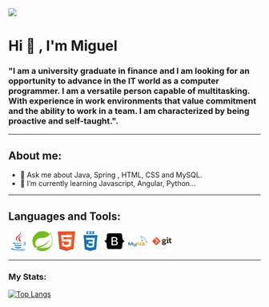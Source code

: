 
<img src="https://media.licdn.com/dms/image/D4D16AQHTs6vnR8TCxw/profile-displaybackgroundimage-shrink_350_1400/0/1688590395766?e=1695254400&v=beta&t=XM23P4JQGlOS0rSE80mIjusBggkV0hUd2Bkjs6QVlUI">
<h1>Hi 👋 , I'm Miguel</h1>

<h3>"I am a university graduate in finance and I am looking for an opportunity to advance in the IT world as a computer programmer. I am a versatile person capable of multitasking. With experience in work environments that value commitment and the ability to work in a team. I am characterized by being proactive and self-taught.".</h3>
<hr>
<div>
<h2>About me:</h2>
<ul>
  <li> 💬 Ask me about Java, Spring , HTML, CSS and MySQL.</li>
  <li> 🌱 I’m currently learning Javascript, Angular, Python...</li>
</ul>
<hr>
</div>
<div align="left">   
  <h2> Languages and Tools:</h2>
  <div>
        <img src="https://github.com/devicons/devicon/blob/master/icons/java/java-original.svg" title="Java" alt="JAVA" width="40" height="40"/>&nbsp;
        <img src="https://github.com/devicons/devicon/blob/master/icons/spring/spring-original.svg" title="Spring" alt="Spring" width="40" height="40"/>&nbsp;  
        <img src="https://github.com/devicons/devicon/blob/master/icons/html5/html5-original.svg" title="HTML5" alt="HTML" width="40" height="40"/>&nbsp;
        <img src="https://github.com/devicons/devicon/blob/master/icons/css3/css3-plain-wordmark.svg"  title="CSS3" alt="CSS" width="40" height="40"/>&nbsp;
        <img src="https://github.com/devicons/devicon/blob/master/icons/bootstrap/bootstrap-plain.svg" title="Bootstrap" alt="Bootstrap" width="40" height="40"/>&nbsp; 
        <img src="https://github.com/devicons/devicon/blob/master/icons/mysql/mysql-original-wordmark.svg" title="MySQL"  alt="MySQL" width="40" height="40"/>&nbsp;
        <img src="https://github.com/devicons/devicon/blob/master/icons/git/git-original-wordmark.svg" title="Git" **alt="Git" width="40" height="40"/>

  </div>
</div>

---
### My Stats:

[![Top Langs](https://github-readme-stats.vercel.app/api/top-langs/?username=Miguel2786&layoutdonut-vertical)](https://github.com/anuraghazra/github-readme-stats)

<!--
**Miguel2786/Miguel2786** is a ✨ _special_ ✨ repository because its `README.md` (this file) appears on your GitHub profile.

Here are some ideas to get you started:

- 🔭 I’m currently working on ...
- 🌱 I’m currently learning ...
- 👯 I’m looking to collaborate on ...
- 🤔 I’m looking for help with ...
- 💬 Ask me about ...
- 📫 How to reach me: ...
- 😄 Pronouns: ...
- ⚡ Fun fact: ...
-->
